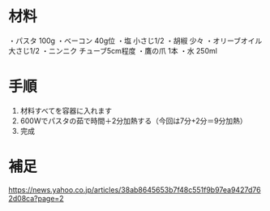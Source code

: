 # 材料

・パスタ 100g
・ベーコン 40g位
・塩 小さじ1/2
・胡椒 少々
・オリーブオイル 大さじ1/2
・ニンニク チューブ5cm程度
・鷹の爪 1本
・水 250ml

# 手順

1. 材料すべてを容器に入れます
2. 600Wでパスタの茹で時間＋2分加熱する（今回は7分+2分＝9分加熱）
3. 完成

# 補足
https://news.yahoo.co.jp/articles/38ab8645653b7f48c551f9b97ea9427d762d08ca?page=2